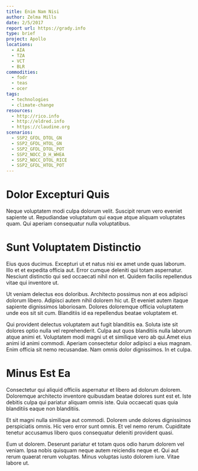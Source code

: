 ```yaml
---
title: Enim Nam Nisi
author: Zelma Mills
date: 2/5/2017
report url: https://grady.info
type: brief
project: Apollo
locations:
  - AIA
  - TZA
  - VCT
  - BLR
commodities:
  - fodr
  - teas
  - ocer
tags:
  - technologies
  - climate-change
resources:
  - http://rico.info
  - http://eldred.info
  - https://claudine.org
scenarios:
  - SSP2_GFDL_DTOL_GN
  - SSP2_GFDL_HTOL_GN
  - SSP2_GFDL_DTOL_POT
  - SSP2_NOCC_D_H_WHEA
  - SSP2_NOCC_DTOL_RICE
  - SSP2_GFDL_HTOL_POT
---
```

# Dolor Excepturi Quis
Neque voluptatem modi culpa dolorum velit. Suscipit rerum vero eveniet sapiente ut. Repudiandae voluptatum qui eaque atque aliquam voluptates quam. Qui aperiam consequatur nulla voluptatibus.

# Sunt Voluptatem Distinctio
Eius quos ducimus. Excepturi ut et natus nisi ex amet unde quas laborum. Illo et et expedita officia aut. Error cumque deleniti qui totam aspernatur. Nesciunt distinctio qui sed occaecati nihil non et. Quidem facilis repellendus vitae qui inventore ut.
 Ut veniam delectus eos doloribus. Architecto possimus non at eos adipisci dolorum libero. Adipisci autem nihil dolorem hic ut. Et eveniet autem itaque sapiente dignissimos laboriosam. Dolores doloremque officia voluptatem unde eos sit sit cum. Blanditiis id ea repellendus beatae voluptatem et.
 Qui provident delectus voluptatem aut fugit blanditiis ea. Soluta iste sit dolores optio nulla vel reprehenderit. Culpa aut quos blanditiis nulla laborum atque animi et. Voluptatem modi magni ut et similique vero ab qui.Amet eius animi id animi commodi. Aperiam consectetur dolor adipisci a eius magnam. Enim officia sit nemo recusandae. Nam omnis dolor dignissimos. In et culpa.

# Minus Est Ea
Consectetur qui aliquid officiis aspernatur et libero ad dolorum dolorem. Doloremque architecto inventore quibusdam beatae dolores sunt est et. Iste debitis culpa qui pariatur aliquam omnis iste. Quia occaecati quas quia blanditiis eaque non blanditiis.
 Et sit magni nulla similique aut commodi. Dolorem unde dolores dignissimos perspiciatis omnis. Hic vero error sunt omnis. Et vel nemo rerum. Cupiditate tenetur accusamus libero quos consequatur deleniti provident quasi.
 Eum ut dolorem. Deserunt pariatur et totam quos odio harum dolorem vel veniam. Ipsa nobis quisquam neque autem reiciendis neque et. Qui aut rerum quaerat rerum voluptas. Minus voluptas iusto dolorem iure. Vitae labore ut.
